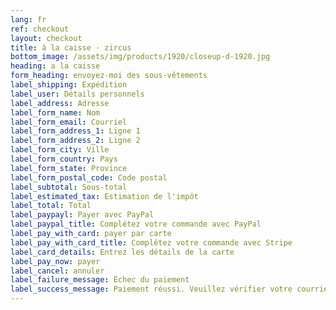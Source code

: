 ```yaml
---
lang: fr
ref: checkout
layout: checkout
title: à la caisse · zircus
bottom_image: /assets/img/products/1920/closeup-d-1920.jpg
heading: a la caisse
form_heading: envoyez-moi des sous-vêtements
label_shipping: Expédition
label_user: Détails personnels
label_address: Adresse
label_form_name: Nom
label_form_email: Courriel
label_form_address_1: Ligne 1
label_form_address_2: Ligne 2
label_form_city: Ville
label_form_country: Pays
label_form_state: Province
label_form_postal_code: Code postal
label_subtotal: Sous-total
label_estimated_tax: Estimation de l'impôt
label_total: Total
label_paypayl: Payer avec PayPal
label_paypal_title: Complétez votre commande avec PayPal
label_pay_with_card: payer par carte
label_pay_with_card_title: Complétez votre commande avec Stripe
label_card_details: Entrez les détails de la carte
label_pay_now: payer
label_cancel: annuler
label_failure_message: Échec du paiement
label_success_message: Paiement réussi. Veuillez vérifier votre courriel.
---
```

